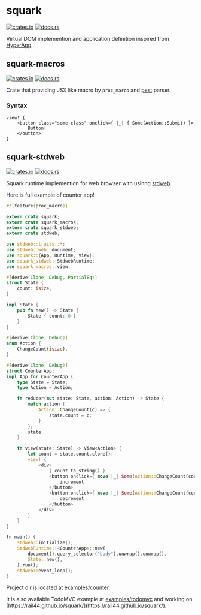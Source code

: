 # squark

[![crates.io](https://img.shields.io/crates/v/squark.svg)](https://crates.io/crates/squark)
[![docs.rs](https://docs.rs/squark/badge.svg)](https://docs.rs/squark/*/squark/)

Virtual DOM implemention and application definition inspired from [HyperApp](https://github.com/hyperapp/hyperapp/).

## squark-macros

[![crates.io](https://img.shields.io/crates/v/squark-macros.svg)](https://crates.io/crates/squark-macros)
[![docs.rs](https://docs.rs/squark-macros/badge.svg)](https://docs.rs/squark-macros/*/squark_macros/)

Crate that providing JSX like macro by `proc_marco` and [pest](https://github.com/pest-parser/pest) parser.

### Syntax

```   
view! {
    <button class="some-class" onclick={ |_| { Some(Action::Submit) }>
        Button!
    </button>
}
```

## squark-stdweb

[![crates.io](https://img.shields.io/crates/v/squark-stdweb.svg)](https://crates.io/crates/squark-stdweb)
[![docs.rs](https://docs.rs/squark-stdweb/badge.svg)](https://docs.rs/squark-stdweb/*/squark_stdweb/)

Squark runtime implemention for web browser with usinng [stdweb](https://github.com/koute/stdweb/).

Here is full example of counter app!

```rust
#![feature(proc_macro)]

extern crate squark;
extern crate squark_macros;
extern crate squark_stdweb;
extern crate stdweb;

use stdweb::traits::*;
use stdweb::web::document;
use squark::{App, Runtime, View};
use squark_stdweb::StdwebRuntime;
use squark_macros::view;

#[derive(Clone, Debug, PartialEq)]
struct State {
    count: isize,
}

impl State {
    pub fn new() -> State {
        State { count: 0 }
    }
}

#[derive(Clone, Debug)]
enum Action {
    ChangeCount(isize),
}

#[derive(Clone, Debug)]
struct CounterApp;
impl App for CounterApp {
    type State = State;
    type Action = Action;

    fn reducer(mut state: State, action: Action) -> State {
        match action {
            Action::ChangeCount(c) => {
                state.count = c;
            }
        };
        state
    }

    fn view(state: State) -> View<Action> {
        let count = state.count.clone();
        view! {
            <div>
                { count.to_string() }
                <button onclick={ move |_| Some(Action::ChangeCount(count.clone() + 1)) }>
                    increment
                </button>
                <button onclick={ move |_| Some(Action::ChangeCount(count - 1)) }>
                    decrement
                </button>
            </div>
        }
    }
}

fn main() {
    stdweb::initialize();
    StdwebRuntime::<CounterApp>::new(
        document().query_selector("body").unwrap().unwrap(),
        State::new(),
    ).run();
    stdweb::event_loop();
}
```

Project dir is located at [examples/counter](./examples/counter).

It is also available TodoMVC example at [examples/todomvc](./examples/todomvc) and working on [https://rail44.github.io/squark/](https://rail44.github.io/squark/).
